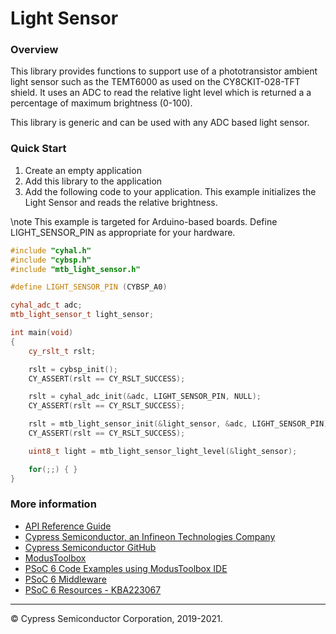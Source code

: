 # Light Sensor

### Overview

This library provides functions to support use of a phototransistor ambient light sensor such as the TEMT6000 as used on the CY8CKIT-028-TFT shield. It uses an ADC to read the relative light level which is returned a a percentage of maximum brightness (0-100).

This library is generic and can be used with any ADC based light sensor.

### Quick Start
1. Create an empty application
2. Add this library to the application
3. Add the following code to your application. This example initializes the Light Sensor and reads the relative brightness.

\note This example is targeted for Arduino-based boards.  Define LIGHT_SENSOR_PIN as appropriate for your hardware.

```cpp
#include "cyhal.h"
#include "cybsp.h"
#include "mtb_light_sensor.h"

#define LIGHT_SENSOR_PIN (CYBSP_A0)

cyhal_adc_t adc;
mtb_light_sensor_t light_sensor;

int main(void)
{
    cy_rslt_t rslt;

    rslt = cybsp_init();
    CY_ASSERT(rslt == CY_RSLT_SUCCESS);

    rslt = cyhal_adc_init(&adc, LIGHT_SENSOR_PIN, NULL);
    CY_ASSERT(rslt == CY_RSLT_SUCCESS);

    rslt = mtb_light_sensor_init(&light_sensor, &adc, LIGHT_SENSOR_PIN);
    CY_ASSERT(rslt == CY_RSLT_SUCCESS);

    uint8_t light = mtb_light_sensor_light_level(&light_sensor);

    for(;;) { }
}
```

### More information

* [API Reference Guide](https://cypresssemiconductorco.github.io/light-sensor/html/index.html)
* [Cypress Semiconductor, an Infineon Technologies Company](http://www.cypress.com)
* [Cypress Semiconductor GitHub](https://github.com/cypresssemiconductorco)
* [ModusToolbox](https://www.cypress.com/products/modustoolbox-software-environment)
* [PSoC 6 Code Examples using ModusToolbox IDE](https://github.com/cypresssemiconductorco/Code-Examples-for-ModusToolbox-Software)
* [PSoC 6 Middleware](https://github.com/cypresssemiconductorco/psoc6-middleware)
* [PSoC 6 Resources - KBA223067](https://community.cypress.com/docs/DOC-14644)

---
© Cypress Semiconductor Corporation, 2019-2021.

